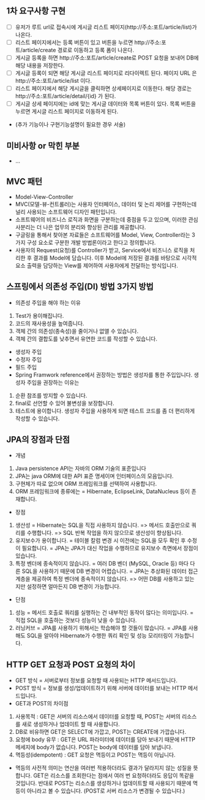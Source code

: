 ## 1차 요구사항 구현
- [ ] 유저가 루트 url로 접속시에 게시글 리스트 페이지(http://주소:포트/article/list)가 나온다.
- [ ] 리스트 페이지에서는 등록 버튼이 있고 버튼을 누르면 http://주소:포트/article/create 경로로 이동하고 등록 폼이 나온다.
- [ ] 게시글 등록을 하면 http://주소:포트/article/create로 POST 요청을 보내어 DB에 해당 내용을 저장한다.
- [ ] 게시글 등록이 되면 해당 게시글 리스트 페이지로 리다이렉트 된다. 페이지 URL 은 http://주소:포트/article/list 이다.
- [ ] 리스트 페이지에서 해당 게시글을 클릭하면 상세페이지로 이동한다. 해당 경로는 http://주소:포트/article/detail/{id} 가 된다.
- [ ] 게시글 상세 페이지에는 id에 맞는 게시글 데이터와 목록 버튼이 있다. 목록 버튼을 누르면 게시글 리스트 페이지로 이동하게 된다.

- (추가 기능이나 구현기능설명이 필요한 경우 서술)

## 미비사항 or 막힌 부분
- ...

## MVC 패턴
- Model-View-Controller
- MVC(모델-뷰-컨트롤러)는 사용자 인터페이스, 데이터 및 논리 제어를 구현하는데 널리 사용되는 소프트웨어 디자인 패턴입니다.
- 소프트웨어의 비즈니스 로직과 화면을 구분하는데 중점을 두고 있으며, 이러한 관심사분리는 더 나은 업무의 분리와 향상된 관리를 제공합니다.
- 구글링을 통해서 찾아본 자료들은 소프트웨어를 Model, View, Controller라는 3가지 구성 요소로 구분한 개발 방법론이라고 한다고 정의합니다.
- 사용자의 Request(요청)를 Controller가 받고, Service에서 비즈니스 로직을 처리한 후 결과를 Model에 담습니다. 이후 Model에 저장된 결과를 바탕으로 시각적 요소 출력을 담당하는 View를 제어하여 사용자에게 전달하는 방식입니다.

## 스프링에서 의존성 주입(DI) 방법 3가지 방법
- 의존성 주입을 해야 하는 이유
1. Test가 용이해집니다.
2. 코드의 재사용성을 높여줍니다.
3. 객체 간의 의존성(종속성)을 줄이거나 없앨 수 있습니다.
4. 객체 간의 결합도를 낮추면서 유연한 코드를 작성할 수 있습니다.
- 생성자 주입
- 수정자 주입
- 필드 주입
- Spring Framwork reference에서 권장하는 방법은 생성자를 통한 주입입니다. 생성자 주입을 권장하는 이유는
1. 순환 참조를 방지할 수 있습니다.
2. final로 선언할 수 있어 불변성을 보장합니다.
3. 테스트에 용이합니다. 생성자 주입을 사용하게 되면 테스트 코드를 좀 더 편리하게 작성할 수 있습니다.

## JPA의 장점과 단점
- 개념
1. Java persistence API는 자바의 ORM 기술의 표준입니다
2. JPA는 java ORM에 대한 API 표준 명세이며 인터페이스의 모음입니다.
3. 구현체가 따로 없으며 ORM 프레임워크를 선택하여 사용합니다.
4. ORM 프레임워크에 종류에는 = Hibernate, EclipseLink, DataNucleus 등이 존재합니다.
- 장점
1. 생산성 = Hibernate는 SQL을 직접 사용하지 않습니다. => 메서드 호출만으로 쿼리를 수행합니다. => SQL 반복 작업을 하지 않으므로 생산성이 향상됩니다.
2. 유지보수가 용이합니다. = 테이블 칼럼 변경 시 이전에는 SQL을 모두 확인 후 수정이 필요합니다. = JPA는 JPA가 대신 작업을 수행하므로 유지보수 측면에서 장점이 있습니다.
3. 특정 벤더에 종속적이지 않습니다. = 여러 DB 벤더 (MySQL, Oracle 등) 마다 다른 SQL을 사용하기 때문에 DB 변경이 어렵습니다. = JPA는 추상화된 데이터 접근 계층을 제공하여 특정 벤더에 종속적이지 않습니다. => 어떤 DB를 사용하고 있는지만 설정하면 얼마든지 DB 변경이 가능합니다.
- 단점
1. 성능 = 메서드 호출로 쿼리를 실행하는 건 내부적인 동작이 많다는 의미입니다. = 직접 SQL을 호출하는 것보다 성능이 낮을 수 있습니다.
2. 러닝커브 = JPA를 사용하기 위해서는 학습해야 할 것들이 많습니다. = JPA를 사용해도 SQL을 알아야 Hibernate가 수행한 쿼리 확인 및 성능 모리터링이 가능합니다.

## HTTP GET 요청과 POST 요청의 차이
- GET 방식 = 서버로부터 정보를 요청할 때 사용되는 HTTP 메서드입니다.
- POST 방식 = 정보를 생성/업데이트하기 위해 서버에 데이터를 보내는 HTTP 메서드입니다.
- GET과 POST의 차이점
1. 사용목적 : GET은 서버의 리소스에서 데이터를 요청할 때, POST는 서버의 리소스를 새로 생성하거나 업데이트 할 때 사용합니다.
2. DB로 비유하면 GET은 SELECT에 가깝고, POST는 CREATE에 가깝습니다.
3. 요청에 body 유무 : GET은 URL 파라미터에 데이터를 담아 보내기 때문에 HTTP 메세지에 body가 없습니다. POST는 body에 데이터를 담아 보냅니다.
4. 멱등성(idempotent) : GET 요청은 멱등이고 POST는 멱등이 아닙니다.
- 멱등의 사전적 의미는 연산을 여러번 적용하더라도 결과가 달라지지 않는 성질을 뜻합니다. GET은 리소스를 조회한다는 점에서 여러 번 요청하더라도 응답이 똑같을 것입니다. 반대로 POST는 리소스를 생성하거나 업데이트할 때 사용되기 때문에 멱등이 아니라고 볼 수 있습니다. (POST로 서버 리소스가 변경될 수 있습니다.)